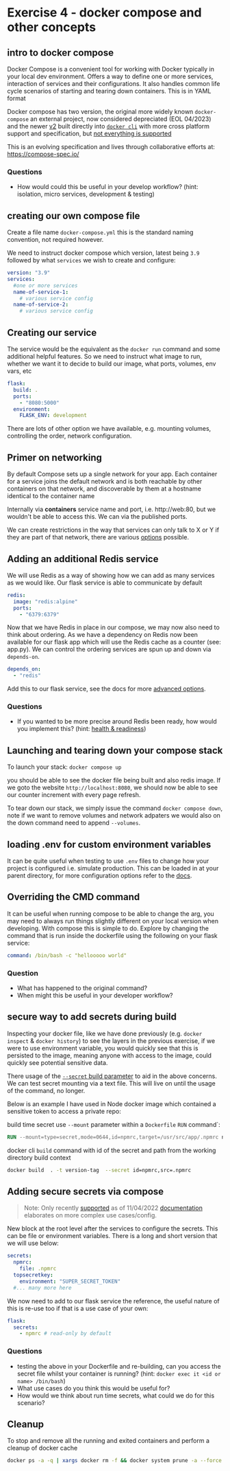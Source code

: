 # Exercise 4 - docker compose and other concepts

## intro to docker compose

Docker Compose is a convenient tool for working with Docker typically in your local dev environment. Offers a way to define one or more services, interaction of services and their configurations. It also handles common life cycle scenarios of starting and tearing down containers. This is in YAML format

Docker compose has two version, the original more widely known `docker-compose` an external project, now considered depreciated (EOL 04/2023) and the newer [v2](https://www.docker.com/blog/announcing-compose-v2-general-availability/) built directly into [`docker cli`](https://docs.docker.com/compose/#compose-v2-and-the-new-docker-compose-command) with more cross platform support and specification, but [not everything is supported](https://docs.docker.com/compose/cli-command-compatibility/)

This is an evolving specification and lives through collaborative efforts at: https://compose-spec.io/

### Questions

- How would could this be useful in your develop workflow? (hint: isolation, micro services, development & testing)

## creating our own compose file

Create a file name `docker-compose.yml` this is the standard naming convention, not required however.

We need to instruct docker compose which version, latest being `3.9` followed by what `services` we wish to create and configure:

```yaml
version: "3.9"
services:
  #one or more services
  name-of-service-1:
    # various service config
  name-of-service-2:
    # various service config
```

## Creating our service

The service would be the equivalent as the `docker run` command and some additional helpful features. So we need to instruct what image to run, whether we want it to decide to build our image, what ports, volumes, env vars, etc

```yaml
flask:
  build: .
  ports:
    - "8080:5000"
  environment:
    FLASK_ENV: development
```

There are lots of other option we have available, e.g. mounting volumes, controlling the order, network configuration.

## Primer on networking

By default Compose sets up a single network for your app. Each container for a service joins the default network and is both reachable by other containers on that network, and discoverable by them at a hostname identical to the container name

Internally via **containers** service name and port, i.e. http://web:80, but we wouldn't be able to access this. We can via the published ports.

We can create restrictions in the way that services can only talk to X or Y if they are part of that network, there are various [options](https://docs.docker.com/compose/compose-file/compose-file-v2/#network-configuration-reference) possible.

## Adding an additional Redis service

We will use Redis as a way of showing how we can add as many services as we would like. Our flask service is able to communicate by default

```yaml
redis:
  image: "redis:alpine"
  ports:
    - "6379:6379"
```

Now that we have Redis in place in our compose, we may now also need to think about ordering. As we have a dependency on Redis now been available for our flask app which will use the Redis cache as a counter (see: app.py). We can control the ordering services are spun up and down via `depends-on`.

```yaml
depends_on:
  - "redis"
```

Add this to our flask service, see the docs for more [advanced options](https://docs.docker.com/compose/startup-order/).

### Questions

- If you wanted to be more precise around Redis been ready, how would you implement this? (hint: [health & readiness](https://docs.docker.com/engine/reference/builder/#healthcheck))

## Launching and tearing down your compose stack

To launch your stack: `docker compose up`

you should be able to see the docker file being built and also redis image. If we goto the website `http://localhost:8080`, we should now be able to see our counter increment with every page refresh.

To tear down our stack, we simply issue the command `docker compose down`, note if we want to remove volumes and network adpaters we would also on the down command need to append `--volumes`.

## loading .env for custom environment variables

It can be quite useful when testing to use `.env` files to change how your project is configured i.e. simulate production. This can be loaded in at your parent directory, for more configuration options refer to the [docs](https://docs.docker.com/compose/environment-variables/#the-env-file).

## Overriding the CMD command

It can be useful when running compose to be able to change the arg, you may need to always run things slightly different on your local version when developing. With compose this is simple to do. Explore by changing the command that is run inside the dockerfile using the following on your flask service:

```yaml
command: /bin/bash -c "hellooooo world"
```

### Question

- What has happened to the original command?
- When might this be useful in your developer workflow?

## secure way to add secrets during build

Inspecting your docker file, like we have done previously (e.g. `docker inspect` & `docker history`) to see the layers in the previous exercise, if we were to use environment variable, you would quickly see that this is persisted to the image, meaning anyone with access to the image, could quickly see potential sensitive data.

There usage of the [`--secret` build parameter](https://docs.docker.com/engine/reference/commandline/buildx_build/#secret) to aid in the above concerns. We can test secret mounting via a text file. This will live on until the usage of the command, no longer.

Below is an example I have used in Node docker image which contained a sensitive token to access a private repo:

build time secret use `--mount` parameter within a `Dockerfile` `RUN` command`:

```dockerfile
RUN --mount=type=secret,mode=0644,id=npmrc,target=/usr/src/app/.npmrc npm ci --only-production
```

docker cli `build` command with id of the secret and path from the working directory build context

```sh
docker build  . -t version-tag  --secret id=npmrc,src=.npmrc
```

## Adding secure secrets via compose

> Note: Only recently [supported](https://github.com/compose-spec/compose-spec/pull/238) as of 11/04/2022 [documentation](https://docs.docker.com/compose/compose-file/build/#secrets) elaborates on more complex use cases/config.

New block at the root level after the services to configure the secrets. This can be file or environment variables. There is a long and short version that we will use below:

```yaml
secrets:
  npmrc:
    file: .npmrc
  topsecretkey:
    environment: "SUPER_SECRET_TOKEN"
  #... many more here
```

We now need to add to our flask service the reference, the useful nature of this is re-use too if that is a use case of your own:

```yaml
flask:
  secrets:
    - npmrc # read-only by default
```

### Questions

- testing the above in your Dockerfile and re-building, can you access the secret file whilst your container is running? (hint: `docker exec it <id or name> /bin/bash`)
- What use cases do you think this would be useful for?
- How would we think about run time secrets, what could we do for this scenario?

## Cleanup

To stop and remove all the running and exited containers and perform a cleanup of docker cache

```sh
docker ps -a -q | xargs docker rm -f && docker system prune -a --force
```
